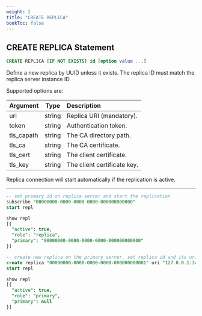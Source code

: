 ```yaml
---
weight: 2
title: "CREATE REPLICA"
bookToc: false
---
```


## CREATE REPLICA Statement

```SQL
CREATE REPLICA [IF NOT EXISTS] id [option value ...]
```

Define a new replica by UUID unless it exists. The replica ID must match the replica server instance ID.

Supported options are:

| Argument             | Type | Description |
| :----------------    |  :----:  | :----      |
|  uri             | string | Replica URI (mandatory). |
|  token           | string | Authentication token.  |
|  tls_capath      | string | The CA directory path. |
|  tls_ca          | string | The CA certificate. |
|  tls_cert        | string | The client certificate. |
|  tls_key         | string | The client certificate key. |

Replica connection will start automatically if the replication is active.

---

```SQL
-- set primary id on replica server and start the replication
subscribe "00000000-0000-0000-0000-000000000000"
start repl

show repl
[{
  "active": true,
  "role": "replica",
  "primary": "00000000-0000-0000-0000-000000000000"
}]

-- create new replica on the primary server, set replica id and its uri, start replication
create replica "00000000-0000-0000-0000-000000000001" uri "127.0.0.1:3481"
start repl

show repl
[{
  "active": true,
  "role": "primary",
  "primary": null
}]
```
